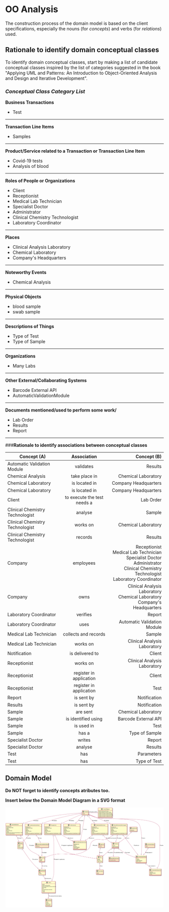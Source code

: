 # OO Analysis

The construction process of the domain model is based on the client specifications, especially the nouns (for _concepts_) and verbs (for _relations_) used.

## Rationale to identify domain conceptual classes

To identify domain conceptual classes, start by making a list of candidate conceptual classes inspired by the list of categories suggested in the book "Applying UML and Patterns: An Introduction to Object-Oriented Analysis and Design and Iterative Development".

### _Conceptual Class Category List_

**Business Transactions**

- Test

---

**Transaction Line Items**

- Samples

---

**Product/Service related to a Transaction or Transaction Line Item**

- Covid-19 tests
- Analysis of blood

---

**Roles of People or Organizations**

- Client
- Receptionist
- Medical Lab Technician
- Specialist Doctor
- Administrator
- Clinical Chemistry Technologist
- Laboratory Coordinator

---

**Places**

- Clinical Analysis Laboratory
- Chemical Laboratory
- Company's Headquarters

---

**Noteworthy Events**

- Chemical Analysis

---

**Physical Objects**

- blood sample
- swab sample

---

**Descriptions of Things**

- Type of Test
- Type of Sample

--- 

**Organizations**

- Many Labs

---

**Other External/Collaborating Systems**

- Barcode External API
- AutomaticValidationModule

---

**Documents mentioned/used to perform some work/**

- Lab Order
- Results
- Report

---

###**Rationale to identify associations between conceptual classes**

| Concept (A)                     |         Association         |                                                                                                                                    Concept (B) |
| ------------------------------- | :-------------------------: | ---------------------------------------------------------------------------------------------------------------------------------------------: |
| Automatic Validation Module     |          validates          |                                                                                                                                        Results |
| Chemical Analysis               |        take place in        |                                                                                                                            Chemical Laboratory |
| Chemical Laboratory             |        is located in        |                                                                                                                           Company Headquarters |
| Chemical Laboratory             |        is located in        |                                                                                                                           Company Headquarters |
| Client                          | to execute the test needs a |                                                                                                                                      Lab Order |
| Clinical Chemistry Technologist |           analyse           |                                                                                                                                         Sample |
| Clinical Chemistry Technologist |          works on           |                                                                                                                            Chemical Laboratory |
| Clinical Chemistry Technologist |           records           |                                                                                                                                        Results |
| Company                         |          employees          | Receptionist <br> Medical Lab Technician <br> Specialist Doctor <br>Administrator<br>Clinical Chemistry Technologist<br>Laboratory Coordinator |
| Company                         |            owns             |                                                              Clinical Analysis Laboratory <br> Chemical Laboratory <br> Company's Headquarters |
| Laboratory Coordinator          |          verifies           |                                                                                                                                         Report |
| Laboratory Coordinator          |            uses             |                                                                                                                    Automatic Validation Module |
| Medical Lab Technician          |    collects and records     |                                                                                                                                         Sample |
| Medical Lab Technician          |          works on           |                                                                                                                   Clinical Analysis Laboratory |
| Notification                    |       is delivered to       |                                                                                                                                         Client |
| Receptionist                    |          works on           |                                                                                                                   Clinical Analysis Laboratory |
| Receptionist                    |   register in application   |                                                                                                                                         Client |
| Receptionist                    |   register in application   |                                                                                                                                           Test |
| Report                          |         is sent by          |                                                                                                                                   Notification |
| Results                         |         is sent by          |                                                                                                                                   Notification |
| Sample                          |          are sent           |                                                                                                                            Chemical Laboratory |
| Sample                          |     is identified using     |                                                                                                                           Barcode External API |
| Sample                          |         is used in          |                                                                                                                                           Test |
| Sample                          |            has a            |                                                                                                                                 Type of Sample |
| Specialist Doctor               |           writes            |                                                                                                                                         Report |
| Specialist Doctor               |           analyse           |                                                                                                                                        Results |
| Test                            |             has             |                                                                                                                                     Parameters |
| Test                            |             has             |                                                                                                                                   Type of Test |

## Domain Model

**Do NOT forget to identify concepts atributes too.**

**Insert below the Domain Model Diagram in a SVG format**

![DM.svg](DM.svg)